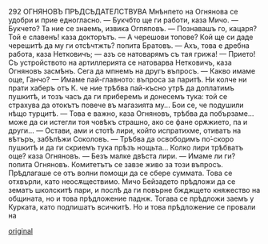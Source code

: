 ﻿292	ОГНЯНОВЪ ПРѢДСѢДАТЕЛСТВУВА
Мнѣнпето на Огнянова се удобри и прие едногласно. — Букчбто ще ги работи, каза Мичо.
— Букчето? Та ние се знаемъ, извика Огпяповъ.
— Познавашъ го, кацаря? Той е славенъ! каза докторътъ.
— А черешови топове? Кой ще си даде черешитѣ да му ги отсѣчтжть? попита Братовъ.
— Ахъ, това е дребна работа, каза Нетковичъ; — азъ се натоварямъ съ тая грижа!
— Прието! Съ устройството на артиллерията се натоварва Нетковичъ, каза Огняновъ засмѣнъ. Сега да мпнемъ на другъ въпросъ. — Какво имаме още, Ганчо?
— Имаме пай-главното: въпроса за паритѣ. Ни колче ни прати хаберъ отъ К. че ние трѣбва пай-късно утрѣ да доплатимъ пушкитѣ, и тозъ часъ да ги приберемъ и донесемъ тука: той се страхува да отокътъ повече въ магазията му... Бои се, че подушили нѣщо турцитѣ.
— Това е важно, каза Огняновъ, трѣбва да побързаме... може да си истегли тоя човѣкъ страшно, ако се фане орѫжието, па и други...
— Остави, ами и стотѣ лири, който испратихме, отиватъ на вѣтъръ, забѣлѣжи Соколовъ.
— Трѣбва да освободимъ по́-скоро пушкитѣ и да ги скриемъ тука прѣзъ нощьта... Колко лири трѣбватъ още? каза Огняновъ.
— Безъ малке двѣста лири.
— Имаме ли ги? попита Огняновъ.
Комитетътъ се завзе живо за този въпросъ. Прѣдлагаше се отъ волни помощи да се сбере суммата. Това се отхвърли, като неосѫществимо. Мичо Бейзадето прѣдложи да се зематъ школскитѣ пари, и послѣ да ги повърне бжджщето княжество на общината, но и това прѣдложение паднж. Тогава се прѣдложи заемъ у Курката, като подпишатъ всичкитѣ. Но и това прѣдложение се провали на

[original](images/329.jpg)